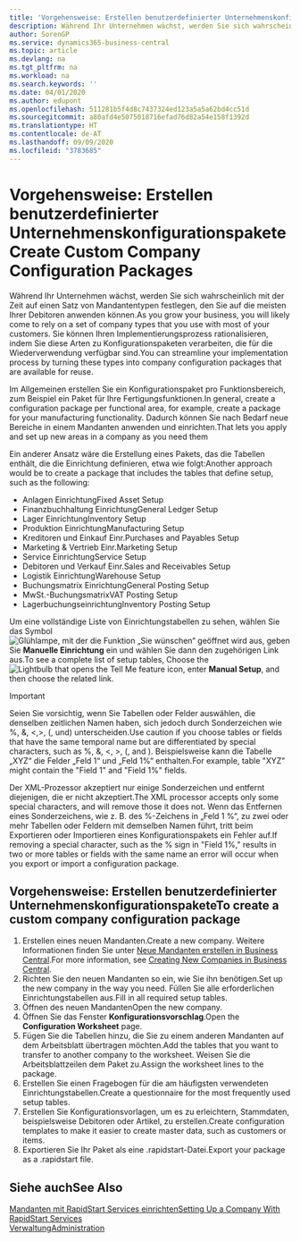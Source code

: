 ```yaml
---
title: 'Vorgehensweise: Erstellen benutzerdefinierter Unternehmenskonfigurationspakete | Microsoft Docs'
description: Während Ihr Unternehmen wächst, werden Sie sich wahrscheinlich mit der Zeit auf einen Satz von Mandantentypen festlegen, den Sie auf die meisten Ihrer Debitoren anwenden können. Sie können Ihren Implementierungsprozess rationalisieren, indem Sie diese Arten zu Konfigurationspaketen verarbeiten, die für die Wiederverwendung verfügbar sind.
author: SorenGP
ms.service: dynamics365-business-central
ms.topic: article
ms.devlang: na
ms.tgt_pltfrm: na
ms.workload: na
ms.search.keywords: ''
ms.date: 04/01/2020
ms.author: edupont
ms.openlocfilehash: 511281b5f4d8c7437324ed123a5a5a62bd4cc51d
ms.sourcegitcommit: a80afd4e5075018716efad76d82a54e158f1392d
ms.translationtype: HT
ms.contentlocale: de-AT
ms.lasthandoff: 09/09/2020
ms.locfileid: "3783685"
---
```

# <a name="create-custom-company-configuration-packages"></a><span data-ttu-id="0cea9-104">Vorgehensweise: Erstellen benutzerdefinierter Unternehmenskonfigurationspakete</span><span class="sxs-lookup"><span data-stu-id="0cea9-104">Create Custom Company Configuration Packages</span></span>
<span data-ttu-id="0cea9-105">Während Ihr Unternehmen wächst, werden Sie sich wahrscheinlich mit der Zeit auf einen Satz von Mandantentypen festlegen, den Sie auf die meisten Ihrer Debitoren anwenden können.</span><span class="sxs-lookup"><span data-stu-id="0cea9-105">As you grow your business, you will likely come to rely on a set of company types that you use with most of your customers.</span></span> <span data-ttu-id="0cea9-106">Sie können Ihren Implementierungsprozess rationalisieren, indem Sie diese Arten zu Konfigurationspaketen verarbeiten, die für die Wiederverwendung verfügbar sind.</span><span class="sxs-lookup"><span data-stu-id="0cea9-106">You can streamline your implementation process by turning these types into company configuration packages that are available for reuse.</span></span>  

<span data-ttu-id="0cea9-107">Im Allgemeinen erstellen Sie ein Konfigurationspaket pro Funktionsbereich, zum Beispiel ein Paket für Ihre Fertigungsfunktionen.</span><span class="sxs-lookup"><span data-stu-id="0cea9-107">In general, create a configuration package per functional area, for example, create a package for your manufacturing functionality.</span></span> <span data-ttu-id="0cea9-108">Dadurch können Sie nach Bedarf neue Bereiche in einem Mandanten anwenden und einrichten.</span><span class="sxs-lookup"><span data-stu-id="0cea9-108">That lets you apply and set up new areas in a company as you need them</span></span>  

<span data-ttu-id="0cea9-109">Ein anderer Ansatz wäre die Erstellung eines Pakets, das die Tabellen enthält, die die Einrichtung definieren, etwa wie folgt:</span><span class="sxs-lookup"><span data-stu-id="0cea9-109">Another approach would be to create a package that includes the tables that define setup, such as the following:</span></span>  

-   <span data-ttu-id="0cea9-110">Anlagen Einrichtung</span><span class="sxs-lookup"><span data-stu-id="0cea9-110">Fixed Asset Setup</span></span>  
-   <span data-ttu-id="0cea9-111">Finanzbuchhaltung Einrichtung</span><span class="sxs-lookup"><span data-stu-id="0cea9-111">General Ledger Setup</span></span>  
-   <span data-ttu-id="0cea9-112">Lager Einrichtung</span><span class="sxs-lookup"><span data-stu-id="0cea9-112">Inventory Setup</span></span>  
-   <span data-ttu-id="0cea9-113">Produktion Einrichtung</span><span class="sxs-lookup"><span data-stu-id="0cea9-113">Manufacturing Setup</span></span>  
-   <span data-ttu-id="0cea9-114">Kreditoren und Einkauf Einr.</span><span class="sxs-lookup"><span data-stu-id="0cea9-114">Purchases and Payables Setup</span></span>  
-   <span data-ttu-id="0cea9-115">Marketing & Vertrieb Einr.</span><span class="sxs-lookup"><span data-stu-id="0cea9-115">Marketing Setup</span></span>  
-   <span data-ttu-id="0cea9-116">Service Einrichtung</span><span class="sxs-lookup"><span data-stu-id="0cea9-116">Service Setup</span></span>  
-   <span data-ttu-id="0cea9-117">Debitoren und Verkauf Einr.</span><span class="sxs-lookup"><span data-stu-id="0cea9-117">Sales and Receivables Setup</span></span>  
-   <span data-ttu-id="0cea9-118">Logistik Einrichtung</span><span class="sxs-lookup"><span data-stu-id="0cea9-118">Warehouse Setup</span></span>  
-   <span data-ttu-id="0cea9-119">Buchungsmatrix Einrichtung</span><span class="sxs-lookup"><span data-stu-id="0cea9-119">General Posting Setup</span></span>  
-   <span data-ttu-id="0cea9-120">MwSt.-Buchungsmatrix</span><span class="sxs-lookup"><span data-stu-id="0cea9-120">VAT Posting Setup</span></span>  
-   <span data-ttu-id="0cea9-121">Lagerbuchungseinrichtung</span><span class="sxs-lookup"><span data-stu-id="0cea9-121">Inventory Posting Setup</span></span>  

<span data-ttu-id="0cea9-122">Um eine vollständige Liste von Einrichtungstabellen zu sehen, wählen Sie das Symbol ![Glühlampe, mit der die Funktion „Sie wünschen“ geöffnet wird](media/ui-search/search_small.png "Tell Me-Funktion") aus, geben Sie **Manuelle Einrichtung** ein und wählen Sie dann den zugehörigen Link aus.</span><span class="sxs-lookup"><span data-stu-id="0cea9-122">To see a complete list of setup tables, Choose the ![Lightbulb that opens the Tell Me feature](media/ui-search/search_small.png "Tell me what you want to do") icon, enter **Manual Setup**, and then choose the related link.</span></span>  

> [!IMPORTANT]
> <span data-ttu-id="0cea9-123">Seien Sie vorsichtig, wenn Sie Tabellen oder Felder auswählen, die denselben zeitlichen Namen haben, sich jedoch durch Sonderzeichen wie %, &, <,>, (, und) unterscheiden.</span><span class="sxs-lookup"><span data-stu-id="0cea9-123">Use caution if you choose tables or fields that have the same temporal name but are differentiated by special characters, such as %, &, <, >, (, and ).</span></span> <span data-ttu-id="0cea9-124">Beispielsweise kann die Tabelle „XYZ“ die Felder „Feld 1“ und „Feld 1%“ enthalten.</span><span class="sxs-lookup"><span data-stu-id="0cea9-124">For example, table "XYZ" might contain the "Field 1" and "Field 1%" fields.</span></span>
>
> <span data-ttu-id="0cea9-125">Der XML-Prozessor akzeptiert nur einige Sonderzeichen und entfernt diejenigen, die er nicht akzeptiert.</span><span class="sxs-lookup"><span data-stu-id="0cea9-125">The XML processor accepts only some special characters, and will remove those it does not.</span></span> <span data-ttu-id="0cea9-126">Wenn das Entfernen eines Sonderzeichens, wie z. B. des %-Zeichens in „Feld 1 %“, zu zwei oder mehr Tabellen oder Feldern mit demselben Namen führt, tritt beim Exportieren oder Importieren eines Konfigurationspakets ein Fehler auf.</span><span class="sxs-lookup"><span data-stu-id="0cea9-126">If removing a special character, such as the % sign in "Field 1%," results in two or more tables or fields with the same name an error will occur when you export or import a configuration package.</span></span>

## <a name="to-create-a-custom-company-configuration-package"></a><span data-ttu-id="0cea9-127">Vorgehensweise: Erstellen benutzerdefinierter Unternehmenskonfigurationspakete</span><span class="sxs-lookup"><span data-stu-id="0cea9-127">To create a custom company configuration package</span></span>  
1.  <span data-ttu-id="0cea9-128">Erstellen eines neuen Mandanten.</span><span class="sxs-lookup"><span data-stu-id="0cea9-128">Create a new company.</span></span> <span data-ttu-id="0cea9-129">Weitere Informationen finden Sie unter  [Neue Mandanten erstellen in Business Central](about-new-company.md).</span><span class="sxs-lookup"><span data-stu-id="0cea9-129">For more information, see [Creating New Companies in Business Central](about-new-company.md).</span></span>  
3.  <span data-ttu-id="0cea9-130">Richten Sie den neuen Mandanten so ein, wie Sie ihn benötigen.</span><span class="sxs-lookup"><span data-stu-id="0cea9-130">Set up the new company in the way you need.</span></span> <span data-ttu-id="0cea9-131">Füllen Sie alle erforderlichen Einrichtungstabellen aus.</span><span class="sxs-lookup"><span data-stu-id="0cea9-131">Fill in all required setup tables.</span></span>  
4.  <span data-ttu-id="0cea9-132">Öffnen des neuen Mandanten</span><span class="sxs-lookup"><span data-stu-id="0cea9-132">Open the new company.</span></span>
5. <span data-ttu-id="0cea9-133">Öffnen Sie das Fenster **Konfigurationsvorschlag**.</span><span class="sxs-lookup"><span data-stu-id="0cea9-133">Open the **Configuration Worksheet** page.</span></span>  
6.  <span data-ttu-id="0cea9-134">Fügen Sie die Tabellen hinzu, die Sie zu einem anderen Mandanten auf dem Arbeitsblatt übertragen möchten.</span><span class="sxs-lookup"><span data-stu-id="0cea9-134">Add the tables that you want to transfer to another company to the worksheet.</span></span> <span data-ttu-id="0cea9-135">Weisen Sie die Arbeitsblattzeilen dem Paket zu.</span><span class="sxs-lookup"><span data-stu-id="0cea9-135">Assign the worksheet lines to the package.</span></span>  
7.  <span data-ttu-id="0cea9-136">Erstellen Sie einen Fragebogen für die am häufigsten verwendeten Einrichtungstabellen.</span><span class="sxs-lookup"><span data-stu-id="0cea9-136">Create a questionnaire for the most frequently used setup tables.</span></span>  
8.  <span data-ttu-id="0cea9-137">Erstellen Sie Konfigurationsvorlagen, um es zu erleichtern, Stammdaten, beispielsweise Debitoren oder Artikel, zu erstellen.</span><span class="sxs-lookup"><span data-stu-id="0cea9-137">Create configuration templates to make it easier to create master data, such as customers or items.</span></span>  
9.  <span data-ttu-id="0cea9-138">Exportieren Sie Ihr Paket als eine .rapidstart-Datei.</span><span class="sxs-lookup"><span data-stu-id="0cea9-138">Export your package as a .rapidstart file.</span></span>  

## <a name="see-also"></a><span data-ttu-id="0cea9-139">Siehe auch</span><span class="sxs-lookup"><span data-stu-id="0cea9-139">See Also</span></span>  
[<span data-ttu-id="0cea9-140">Mandanten mit RapidStart Services einrichten</span><span class="sxs-lookup"><span data-stu-id="0cea9-140">Setting Up a Company With RapidStart Services</span></span>](admin-set-up-a-company-with-rapidstart.md)  
[<span data-ttu-id="0cea9-141">Verwaltung</span><span class="sxs-lookup"><span data-stu-id="0cea9-141">Administration</span></span>](admin-setup-and-administration.md)
